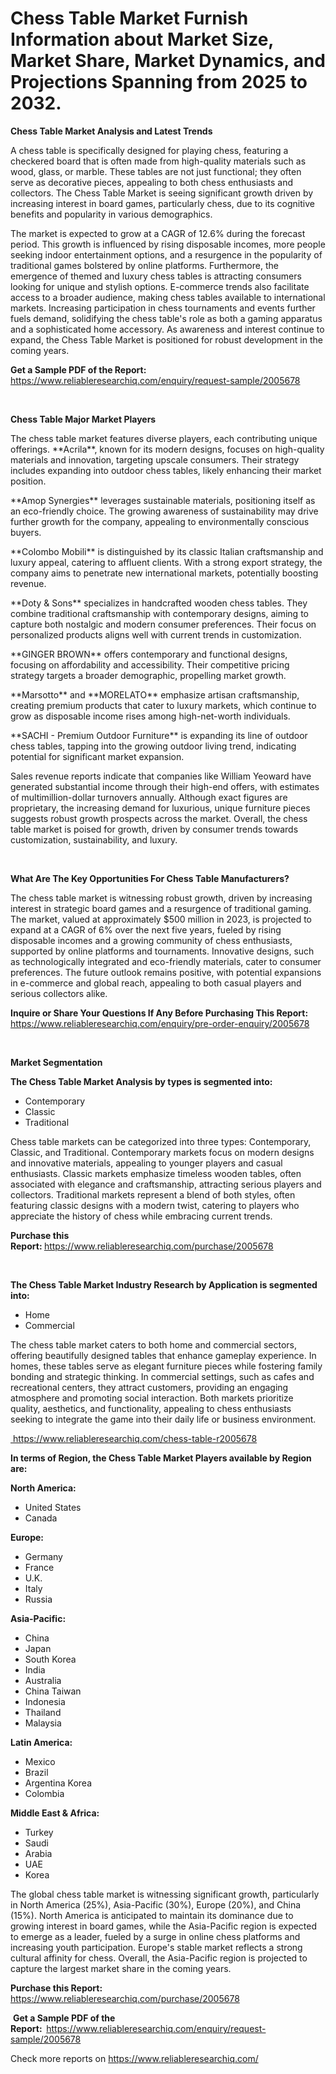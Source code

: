<p><h1>Chess Table Market Furnish Information about Market Size, Market Share, Market Dynamics, and Projections Spanning from 2025 to 2032.</h1></p><p><strong>Chess Table Market Analysis and Latest Trends</strong></p>
<p><p>A chess table is specifically designed for playing chess, featuring a checkered board that is often made from high-quality materials such as wood, glass, or marble. These tables are not just functional; they often serve as decorative pieces, appealing to both chess enthusiasts and collectors. The Chess Table Market is seeing significant growth driven by increasing interest in board games, particularly chess, due to its cognitive benefits and popularity in various demographics.</p><p>The market is expected to grow at a CAGR of 12.6% during the forecast period. This growth is influenced by rising disposable incomes, more people seeking indoor entertainment options, and a resurgence in the popularity of traditional games bolstered by online platforms. Furthermore, the emergence of themed and luxury chess tables is attracting consumers looking for unique and stylish options. E-commerce trends also facilitate access to a broader audience, making chess tables available to international markets. Increasing participation in chess tournaments and events further fuels demand, solidifying the chess table's role as both a gaming apparatus and a sophisticated home accessory. As awareness and interest continue to expand, the Chess Table Market is positioned for robust development in the coming years.</p></p>
<p><strong>Get a Sample PDF of the Report:&nbsp;</strong> <a href="https://www.reliableresearchiq.com/enquiry/request-sample/2005678?utm_campaign=2101&utm_medium=2&utm_source=Github&utm_content=ia&utm_term=09022025&utm_id=chess-table">https://www.reliableresearchiq.com/enquiry/request-sample/2005678</a></p>
<p>&nbsp;</p>
<p><strong>Chess Table Major Market Players</strong></p>
<p><p>The chess table market features diverse players, each contributing unique offerings. **Acrila**, known for its modern designs, focuses on high-quality materials and innovation, targeting upscale consumers. Their strategy includes expanding into outdoor chess tables, likely enhancing their market position.</p><p>**Amop Synergies** leverages sustainable materials, positioning itself as an eco-friendly choice. The growing awareness of sustainability may drive further growth for the company, appealing to environmentally conscious buyers.</p><p>**Colombo Mobili** is distinguished by its classic Italian craftsmanship and luxury appeal, catering to affluent clients. With a strong export strategy, the company aims to penetrate new international markets, potentially boosting revenue.</p><p>**Doty & Sons** specializes in handcrafted wooden chess tables. They combine traditional craftsmanship with contemporary designs, aiming to capture both nostalgic and modern consumer preferences. Their focus on personalized products aligns well with current trends in customization.</p><p>**GINGER BROWN** offers contemporary and functional designs, focusing on affordability and accessibility. Their competitive pricing strategy targets a broader demographic, propelling market growth.</p><p>**Marsotto** and **MORELATO** emphasize artisan craftsmanship, creating premium products that cater to luxury markets, which continue to grow as disposable income rises among high-net-worth individuals.</p><p>**SACHI - Premium Outdoor Furniture** is expanding its line of outdoor chess tables, tapping into the growing outdoor living trend, indicating potential for significant market expansion.</p><p>Sales revenue reports indicate that companies like William Yeoward have generated substantial income through their high-end offers, with estimates of multimillion-dollar turnovers annually. Although exact figures are proprietary, the increasing demand for luxurious, unique furniture pieces suggests robust growth prospects across the market. Overall, the chess table market is poised for growth, driven by consumer trends towards customization, sustainability, and luxury.</p></p>
<p>&nbsp;</p>
<p><strong>What Are The Key Opportunities For Chess Table Manufacturers?</strong></p>
<p><p>The chess table market is witnessing robust growth, driven by increasing interest in strategic board games and a resurgence of traditional gaming. The market, valued at approximately $500 million in 2023, is projected to expand at a CAGR of 6% over the next five years, fueled by rising disposable incomes and a growing community of chess enthusiasts, supported by online platforms and tournaments. Innovative designs, such as technologically integrated and eco-friendly materials, cater to consumer preferences. The future outlook remains positive, with potential expansions in e-commerce and global reach, appealing to both casual players and serious collectors alike.</p></p>
<p><strong>Inquire or Share Your Questions If Any Before Purchasing This Report:</strong> <a href="https://www.reliableresearchiq.com/enquiry/pre-order-enquiry/2005678?utm_campaign=2101&utm_medium=2&utm_source=Github&utm_content=ia&utm_term=09022025&utm_id=chess-table">https://www.reliableresearchiq.com/enquiry/pre-order-enquiry/2005678</a></p>
<p>&nbsp;</p>
<p><strong>Market Segmentation</strong></p>
<p><strong>The Chess Table Market Analysis by types is segmented into:</strong></p>
<p><ul><li>Contemporary</li><li>Classic</li><li>Traditional</li></ul></p>
<p><p>Chess table markets can be categorized into three types: Contemporary, Classic, and Traditional. Contemporary markets focus on modern designs and innovative materials, appealing to younger players and casual enthusiasts. Classic markets emphasize timeless wooden tables, often associated with elegance and craftsmanship, attracting serious players and collectors. Traditional markets represent a blend of both styles, often featuring classic designs with a modern twist, catering to players who appreciate the history of chess while embracing current trends.</p></p>
<p><strong>Purchase this Report:&nbsp;</strong><a href="https://www.reliableresearchiq.com/purchase/2005678?utm_campaign=2101&utm_medium=2&utm_source=Github&utm_content=ia&utm_term=09022025&utm_id=chess-table">https://www.reliableresearchiq.com/purchase/2005678</a></p>
<p>&nbsp;</p>
<p><strong>The Chess Table Market Industry Research by Application is segmented into:</strong></p>
<p><ul><li>Home</li><li>Commercial</li></ul></p>
<p><p>The chess table market caters to both home and commercial sectors, offering beautifully designed tables that enhance gameplay experience. In homes, these tables serve as elegant furniture pieces while fostering family bonding and strategic thinking. In commercial settings, such as cafes and recreational centers, they attract customers, providing an engaging atmosphere and promoting social interaction. Both markets prioritize quality, aesthetics, and functionality, appealing to chess enthusiasts seeking to integrate the game into their daily life or business environment.</p></p>
<p><a href="https://www.reliableresearchiq.com/chess-table-r2005678?utm_campaign=2101&utm_medium=2&utm_source=Github&utm_content=ia&utm_term=09022025&utm_id=chess-table">&nbsp;https://www.reliableresearchiq.com/chess-table-r2005678</a></p>
<p><strong>In terms of Region, the Chess Table Market Players available by Region are:</strong></p>
<p>
    <p> <strong> North America: </strong>
        <ul>
            <li>United States</li>
            <li>Canada</li>
        </ul>
        </p> 
    <p> <strong> Europe: </strong>
        <ul>
            <li>Germany</li>
            <li>France</li>
            <li>U.K.</li>
            <li>Italy</li>
            <li>Russia</li>
        </ul>
        </p> 
    <p> <strong> Asia-Pacific: </strong>
        <ul>
            <li>China</li>
            <li>Japan</li>
            <li>South Korea</li>
            <li>India</li>
            <li>Australia</li>
            <li>China Taiwan</li>
            <li>Indonesia</li>
            <li>Thailand</li>
            <li>Malaysia</li>
        </ul>
        </p> 
    <p> <strong> Latin America: </strong>
        <ul>
            <li>Mexico</li>
            <li>Brazil</li>
            <li>Argentina Korea</li>
            <li>Colombia</li>
        </ul>
        </p> 
    <p> <strong> Middle East & Africa: </strong>
        <ul>
            <li>Turkey</li>
            <li>Saudi</li>
            <li>Arabia</li>
            <li>UAE</li>
            <li>Korea</li>
        </ul>
    </p>
    </p>
<p><p>The global chess table market is witnessing significant growth, particularly in North America (25%), Asia-Pacific (30%), Europe (20%), and China (15%). North America is anticipated to maintain its dominance due to growing interest in board games, while the Asia-Pacific region is expected to emerge as a leader, fueled by a surge in online chess platforms and increasing youth participation. Europe's stable market reflects a strong cultural affinity for chess. Overall, the Asia-Pacific region is projected to capture the largest market share in the coming years.</p></p>
<p><strong>Purchase this Report: </strong><a href="https://www.reliableresearchiq.com/purchase/2005678?utm_campaign=2101&utm_medium=2&utm_source=Github&utm_content=ia&utm_term=09022025&utm_id=chess-table">https://www.reliableresearchiq.com/purchase/2005678</a></p>
<p>&nbsp;<strong>Get a Sample PDF of the Report:&nbsp;&nbsp;</strong><a href="https://www.reliableresearchiq.com/enquiry/request-sample/2005678?utm_campaign=2101&utm_medium=2&utm_source=Github&utm_content=ia&utm_term=09022025&utm_id=chess-table">https://www.reliableresearchiq.com/enquiry/request-sample/2005678</a></p>
<p><strong></strong></p>
<p>Check more reports on <a href="https://www.reliableresearchiq.com/?utm_campaign=2101&utm_medium=2&utm_source=Github&utm_content=ia&utm_term=09022025&utm_id=chess-table">https://www.reliableresearchiq.com/</a></p>